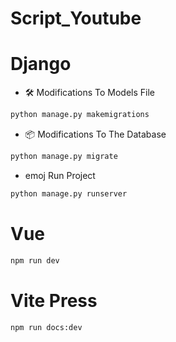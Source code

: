 # Script_Youtube

# Django
* 🛠️ Modifications To Models File
```cmd
python manage.py makemigrations
```
* 📦 Modifications To The Database
```cmd
python manage.py migrate
```
* emoj Run Project
```cmd
python manage.py runserver
```

# Vue
```cmd
npm run dev
```

# Vite Press
```cmd
npm run docs:dev
```
